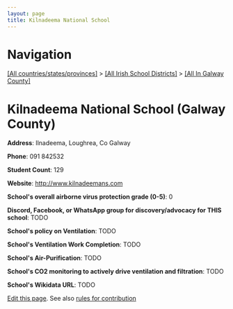 ```yaml
---
layout: page
title: Kilnadeema National School
---
```

# Navigation

[[All countries/states/provinces]](../../..) > [[All Irish School Districts]](../..) > [[All In Galway County]](..)

# Kilnadeema National School (Galway County)

**Address**: Ilnadeema, Loughrea, Co Galway

**Phone**: 091 842532

**Student Count**: 129

**Website**: <http://www.kilnadeemans.com>

**School's overall airborne virus protection grade (0-5)**: 0

**Discord, Facebook, or WhatsApp group for discovery/advocacy for THIS school**: TODO

**School's policy on Ventilation**: TODO

**School's Ventilation Work Completion**: TODO

**School's Air-Purification**: TODO

**School's CO2 monitoring to actively drive ventilation and filtration**: TODO

**School's Wikidata URL**: TODO


[Edit this page](https://github.com/ventilate-schools/Ireland/edit/main/./Galway_County/Kilnadeema_National_School.md). See also [rules for contribution](../../../contribution-rules/)